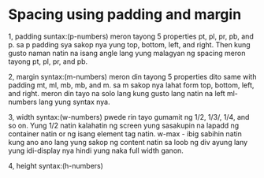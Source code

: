 # Spacing using padding and margin

1, padding suntax:(p-numbers) meron tayong 5 properties
pt, pl, pr, pb, and p.
sa p padding sya sakop nya yung top, bottom, left, and right. Then kung gusto naman natin na isang angle lang yung malagyan ng spacing meron tayong pt, pl, pr, and pb.

2, margin syntax:(m-numbers) meron din tayong 5 properties dito same with padding 
mt, ml, mb, mb, and m.
sa m sakop nya lahat form top, bottom, left, and right. meron din tayo na solo lang kung gusto lang natin na left ml-numbers lang yung syntax nya.

3, width syntax:(w-numbers) pwede rin tayo gumamit ng 1/2, 1/3/, 1/4, and so on. Yung 1/2 natin kalahatin ng screen yung sasakupin na lapadd ng container natin or ng isang element tag natin. 
w-max - ibig sabihin natin kung ano ano lang yung sakop ng content natin sa loob ng div ayung lany yung idi-display nya hindi yung naka full width ganon.


4, height syntax:(h-numbers)